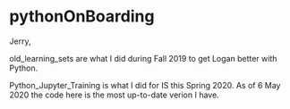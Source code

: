 # pythonOnBoarding
Jerry, 

old_learning_sets are what I did during Fall 2019 to get Logan better with Python.

Python_Jupyter_Training is what I did for IS this Spring 2020. As of 6 May 2020 the code here is the most up-to-date verion I have.
